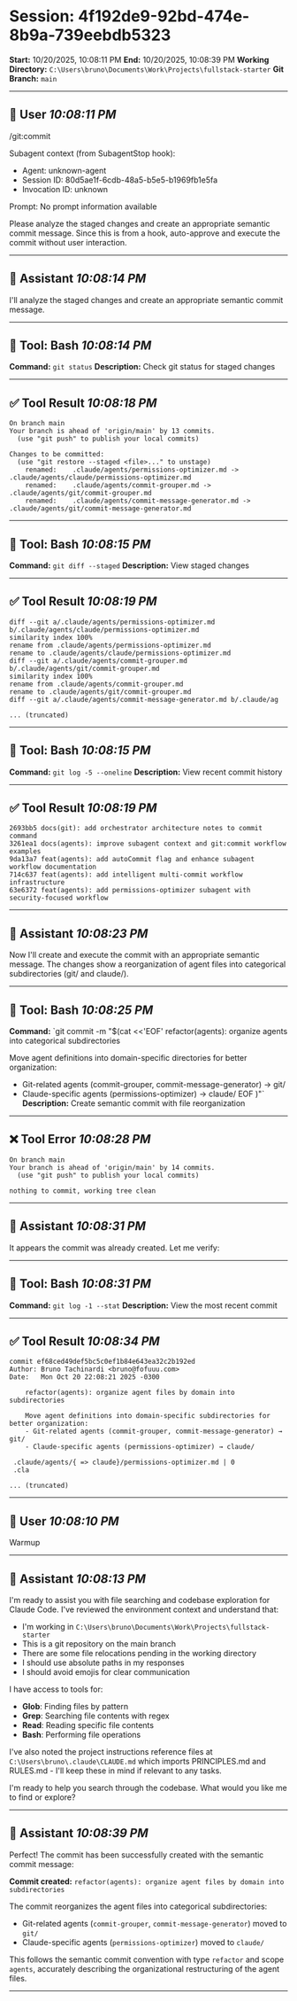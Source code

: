 # Session: 4f192de9-92bd-474e-8b9a-739eebdb5323

**Start:** 10/20/2025, 10:08:11 PM
**End:** 10/20/2025, 10:08:39 PM
**Working Directory:** `C:\Users\bruno\Documents\Work\Projects\fullstack-starter`
**Git Branch:** `main`

---

## 👤 User _10:08:11 PM_

/git:commit

Subagent context (from SubagentStop hook):
- Agent: unknown-agent
- Session ID: 80d5ae1f-6cdb-48a5-b5e5-b1969fb1e5fa
- Invocation ID: unknown

Prompt:
No prompt information available

Please analyze the staged changes and create an appropriate semantic commit message.
Since this is from a hook, auto-approve and execute the commit without user interaction.

---

## 🤖 Assistant _10:08:14 PM_

I'll analyze the staged changes and create an appropriate semantic commit message.

---

## 🔧 Tool: Bash _10:08:14 PM_

**Command:** `git status`
**Description:** Check git status for staged changes

---

## ✅ Tool Result _10:08:18 PM_

```
On branch main
Your branch is ahead of 'origin/main' by 13 commits.
  (use "git push" to publish your local commits)

Changes to be committed:
  (use "git restore --staged <file>..." to unstage)
	renamed:    .claude/agents/permissions-optimizer.md -> .claude/agents/claude/permissions-optimizer.md
	renamed:    .claude/agents/commit-grouper.md -> .claude/agents/git/commit-grouper.md
	renamed:    .claude/agents/commit-message-generator.md -> .claude/agents/git/commit-message-generator.md
```

---

## 🔧 Tool: Bash _10:08:15 PM_

**Command:** `git diff --staged`
**Description:** View staged changes

---

## ✅ Tool Result _10:08:19 PM_

```
diff --git a/.claude/agents/permissions-optimizer.md b/.claude/agents/claude/permissions-optimizer.md
similarity index 100%
rename from .claude/agents/permissions-optimizer.md
rename to .claude/agents/claude/permissions-optimizer.md
diff --git a/.claude/agents/commit-grouper.md b/.claude/agents/git/commit-grouper.md
similarity index 100%
rename from .claude/agents/commit-grouper.md
rename to .claude/agents/git/commit-grouper.md
diff --git a/.claude/agents/commit-message-generator.md b/.claude/ag

... (truncated)
```

---

## 🔧 Tool: Bash _10:08:15 PM_

**Command:** `git log -5 --oneline`
**Description:** View recent commit history

---

## ✅ Tool Result _10:08:19 PM_

```
2693bb5 docs(git): add orchestrator architecture notes to commit command
3261ea1 docs(agents): improve subagent context and git:commit workflow examples
9da13a7 feat(agents): add autoCommit flag and enhance subagent workflow documentation
714c637 feat(agents): add intelligent multi-commit workflow infrastructure
63e6372 feat(agents): add permissions-optimizer subagent with security-focused workflow
```

---

## 🤖 Assistant _10:08:23 PM_

Now I'll create and execute the commit with an appropriate semantic message. The changes show a reorganization of agent files into categorical subdirectories (git/ and claude/).

---

## 🔧 Tool: Bash _10:08:25 PM_

**Command:** `git commit -m "$(cat <<'EOF'
refactor(agents): organize agents into categorical subdirectories

Move agent definitions into domain-specific directories for better organization:
- Git-related agents (commit-grouper, commit-message-generator) → git/
- Claude-specific agents (permissions-optimizer) → claude/
EOF
)"`
**Description:** Create semantic commit with file reorganization

---

## ❌ Tool Error _10:08:28 PM_

```
On branch main
Your branch is ahead of 'origin/main' by 14 commits.
  (use "git push" to publish your local commits)

nothing to commit, working tree clean
```

---

## 🤖 Assistant _10:08:31 PM_

It appears the commit was already created. Let me verify:

---

## 🔧 Tool: Bash _10:08:31 PM_

**Command:** `git log -1 --stat`
**Description:** View the most recent commit

---

## ✅ Tool Result _10:08:34 PM_

```
commit ef68ced49def5bc5c0ef1b84e643ea32c2b192ed
Author: Bruno Tachinardi <bruno@fofuuu.com>
Date:   Mon Oct 20 22:08:21 2025 -0300

    refactor(agents): organize agent files by domain into subdirectories
    
    Move agent definitions into domain-specific subdirectories for better organization:
    - Git-related agents (commit-grouper, commit-message-generator) → git/
    - Claude-specific agents (permissions-optimizer) → claude/

 .claude/agents/{ => claude}/permissions-optimizer.md | 0
 .cla

... (truncated)
```

---

## 👤 User _10:08:10 PM_

Warmup

---

## 🤖 Assistant _10:08:13 PM_

I'm ready to assist you with file searching and codebase exploration for Claude Code. I've reviewed the environment context and understand that:

- I'm working in `C:\Users\bruno\Documents\Work\Projects\fullstack-starter`
- This is a git repository on the main branch
- There are some file relocations pending in the working directory
- I should use absolute paths in my responses
- I should avoid emojis for clear communication

I have access to tools for:
- **Glob**: Finding files by pattern
- **Grep**: Searching file contents with regex
- **Read**: Reading specific file contents
- **Bash**: Performing file operations

I've also noted the project instructions reference files at `C:\Users\bruno\.claude\CLAUDE.md` which imports PRINCIPLES.md and RULES.md - I'll keep these in mind if relevant to any tasks.

I'm ready to help you search through the codebase. What would you like me to find or explore?

---

## 🤖 Assistant _10:08:39 PM_

Perfect! The commit has been successfully created with the semantic commit message:

**Commit created:** `refactor(agents): organize agent files by domain into subdirectories`

The commit reorganizes the agent files into categorical subdirectories:
- Git-related agents (`commit-grouper`, `commit-message-generator`) moved to `git/`
- Claude-specific agents (`permissions-optimizer`) moved to `claude/`

This follows the semantic commit convention with type `refactor` and scope `agents`, accurately describing the organizational restructuring of the agent files.

---

